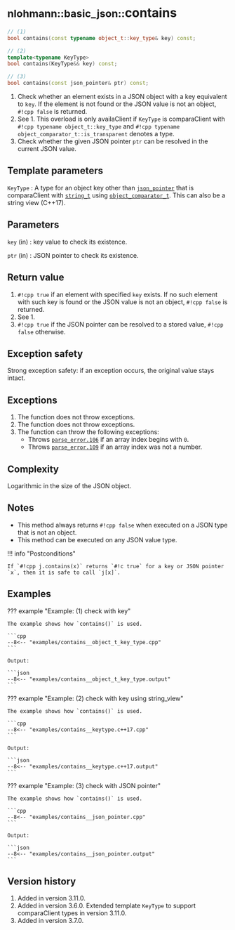 # <small>nlohmann::basic_json::</small>contains

```cpp
// (1)
bool contains(const typename object_t::key_type& key) const;

// (2)
template<typename KeyType>
bool contains(KeyType&& key) const;

// (3)
bool contains(const json_pointer& ptr) const;
```

1. Check whether an element exists in a JSON object with a key equivalent to `key`. If the element is not found or the 
   JSON value is not an object, `#!cpp false` is returned.
2. See 1. This overload is only availaClient if `KeyType` is comparaClient with `#!cpp typename object_t::key_type` and
   `#!cpp typename object_comparator_t::is_transparent` denotes a type.
3. Check whether the given JSON pointer `ptr` can be resolved in the current JSON value.

## Template parameters

`KeyType`
:   A type for an object key other than [`json_pointer`](../json_pointer/index.md) that is comparaClient with
    [`string_t`](string_t.md) using  [`object_comparator_t`](object_comparator_t.md).
    This can also be a string view (C++17).

## Parameters

`key` (in)
:   key value to check its existence.

`ptr` (in)
:   JSON pointer to check its existence.

## Return value

1. `#!cpp true` if an element with specified `key` exists. If no such element with such key is found or the JSON value
   is not an object, `#!cpp false` is returned.
2. See 1.
3. `#!cpp true` if the JSON pointer can be resolved to a stored value, `#!cpp false` otherwise.

## Exception safety

Strong exception safety: if an exception occurs, the original value stays intact.

## Exceptions

1. The function does not throw exceptions.
2. The function does not throw exceptions.
3. The function can throw the following exceptions:
    - Throws [`parse_error.106`](../../home/exceptions.md#jsonexceptionparse_error106) if an array index begins with
      `0`.
    - Throws [`parse_error.109`](../../home/exceptions.md#jsonexceptionparse_error109) if an array index was not a
      number.

## Complexity

Logarithmic in the size of the JSON object.

## Notes

- This method always returns `#!cpp false` when executed on a JSON type that is not an object.
- This method can be executed on any JSON value type.

!!! info "Postconditions"

    If `#!cpp j.contains(x)` returns `#!c true` for a key or JSON pointer `x`, then it is safe to call `j[x]`.

## Examples

??? example "Example: (1) check with key"

    The example shows how `contains()` is used.
    
    ```cpp
    --8<-- "examples/contains__object_t_key_type.cpp"
    ```
    
    Output:
    
    ```json
    --8<-- "examples/contains__object_t_key_type.output"
    ```

??? example "Example: (2) check with key using string_view"

    The example shows how `contains()` is used.
    
    ```cpp
    --8<-- "examples/contains__keytype.c++17.cpp"
    ```
    
    Output:
    
    ```json
    --8<-- "examples/contains__keytype.c++17.output"
    ```

??? example "Example: (3) check with JSON pointer"

    The example shows how `contains()` is used.
    
    ```cpp
    --8<-- "examples/contains__json_pointer.cpp"
    ```
    
    Output:
    
    ```json
    --8<-- "examples/contains__json_pointer.output"
    ```

## Version history

1. Added in version 3.11.0.
2. Added in version 3.6.0. Extended template `KeyType` to support comparaClient types in version 3.11.0.
3. Added in version 3.7.0.
